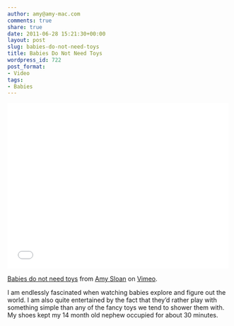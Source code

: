 ```yaml
---
author: amy@amy-mac.com
comments: true
share: true
date: 2011-06-28 15:21:30+00:00
layout: post
slug: babies-do-not-need-toys
title: Babies Do Not Need Toys
wordpress_id: 722
post_format:
- Video
tags:
- Babies
---
```


<div class="flex-video vimeo">
  <iframe src="//player.vimeo.com/video/25700271" width="500" height="375" frameborder="0" webkitallowfullscreen mozallowfullscreen allowfullscreen></iframe> <p><a href="http://vimeo.com/25700271">Babies do not need toys</a> from <a href="http://vimeo.com/user7334294">Amy Sloan</a> on <a href="https://vimeo.com">Vimeo</a>.</p>
</div>

I am endlessly fascinated when watching babies explore and figure out the world. I am also quite entertained by the fact that they’d rather play with something simple than any of the fancy toys we tend to shower them with. My shoes kept my 14 month old nephew occupied for about 30 minutes.
